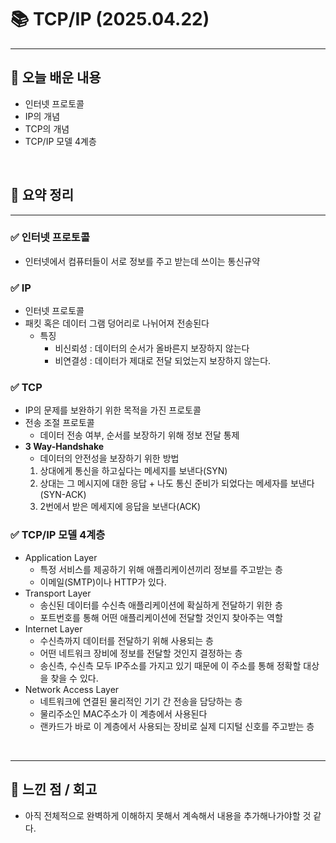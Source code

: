 # 📚 TCP/IP (2025.04.22)
___

## 🌟 오늘 배운 내용
- 인터넷 프로토콜
- IP의 개념
- TCP의 개념
- TCP/IP 모델 4계층

<br/>


## 🔎 요약 정리

___

### ✅ 인터넷 프로토콜
- 인터넷에서 컴퓨터들이 서로 정보를 주고 받는데 쓰이는 통신규약


### ✅ IP

- 인터넷 프로토콜
- 패킷 혹은 데이터 그램 덩어리로 나뉘어져 전송된다
    - 특징
        - 비신뢰성 : 데이터의 순서가 올바른지 보장하지 않는다
        - 비연결성 :  데이터가 제대로 전달 되었는지 보장하지 않는다.


### ✅ TCP

- IP의 문제를 보완하기 위한 목적을 가진 프로토콜
- 전송 조절 프로토콜
    - 데이터 전송 여부, 순서를 보장하기 위해 정보 전달 통제
- **3 Way-Handshake**
    - 데이터의 안전성을 보장하기 위한 방법
    1. 상대에게 통신을 하고싶다는 메세지를 보낸다(SYN)
    2. 상대는 그 메시지에 대한 응답 + 나도 통신 준비가 되었다는 메세자를 보낸다(SYN-ACK)
    3. 2번에서 받은 메세지에 응답을 보낸다(ACK)


### ✅ TCP/IP 모델 4계층

- Application Layer
    - 특정 서비스를 제공하기 위해 애플리케이션끼리 정보를 주고받는 층
    - 이메일(SMTP)이나 HTTP가 있다.
- Transport Layer
    - 송신된 데이터를 수신측 애플리케이션에 확실하게 전달하기 위한 층
    - 포트번호를 통해 어떤 애플리케이션에 전달할 것인지 찾아주는 역할
- Internet Layer
    - 수신측까지 데이터를 전달하기 위해 사용되는 층
    - 어떤 네트워크 장비에 정보를 전달할 것인지 결정하는 층
    - 송신측, 수신측 모두 IP주소를 가지고 있기 때문에 이 주소를 통해 정확할 대상을 찾을 수 있다.
- Network Access Layer
    - 네트워크에 연결된 물리적인 기기 간 전송을 담당하는 층
    - 물리주소인 MAC주소가 이 계층에서 사용된다
    - 랜카드가 바로 이 계층에서 사용되는 장비로 실제 디지털 신호를 주고받는 층


<br />

___

## 💭 느낀 점 / 회고
- 아직 전체적으로 완벽하게 이해하지 못해서 계속해서 내용을 추가해나가야할 것 같다.
